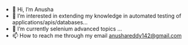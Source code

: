 - 👋 Hi, I’m Anusha
- 👀 I’m interested in extending my knowledge in automated testing of applications/apis/databases...
- 🌱 I’m currently selenium advanced topics ...
- 📫 How to reach me through my email anushareddy142@gmail.com

<!---
anushareddy142/anushareddy142 is a ✨ special ✨ repository because its `README.md` (this file) appears on your GitHub profile.
You can click the Preview link to take a look at your changes.
--->
